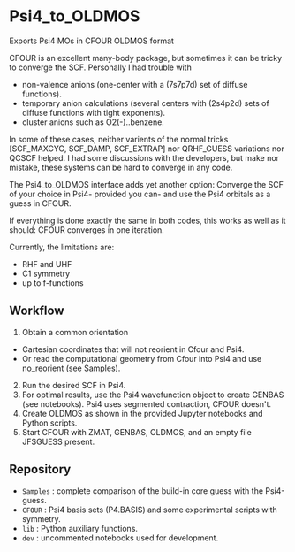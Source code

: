 # Psi4_to_OLDMOS

Exports Psi4 MOs in CFOUR OLDMOS format 

CFOUR is an excellent many-body package, but sometimes it can be tricky to converge
the SCF. Personally I had trouble with
* non-valence anions (one-center with a (7s7p7d) set of diffuse functions).
* temporary anion calculations (several centers with (2s4p2d) sets of diffuse functions with tight exponents).
* cluster anions such as O2(-)..benzene.

In some of these cases, neither varients of the normal tricks [SCF_MAXCYC, SCF_DAMP, SCF_EXTRAP] nor QRHF_GUESS variations nor QCSCF helped. 
I had some discussions with the developers, but make nor mistake, these systems can be hard to converge in any code.

The Psi4_to_OLDMOS interface adds yet another option: Converge the SCF of your choice in Psi4- provided you can- and use the Psi4 orbitals as a guess in CFOUR.

If everything is done exactly the same in both codes, this works as well as it should: CFOUR converges in one iteration.

Currently, the limitations are:
* RHF and UHF
* C1 symmetry
* up to f-functions

## Workflow

1. Obtain a common orientation
  * Cartesian coordinates that will not reorient in Cfour and Psi4.
  * Or read the computational geometry from Cfour into Psi4 and use no_reorient (see Samples).
2. Run the desired SCF in Psi4.
3. For optimal results, use the Psi4 wavefunction object to create GENBAS (see notebooks). Psi4 uses segmented contraction, CFOUR doesn't. 
4. Create OLDMOS as shown in the provided Jupyter notebooks and Python scripts. 
4. Start CFOUR with ZMAT, GENBAS, OLDMOS, and an empty file JFSGUESS present.

## Repository

* `Samples` : complete comparison of the build-in core guess with the Psi4-guess.
* `CFOUR` : Psi4 basis sets (P4.BASIS) and some experimental scripts with symmetry.  
* `lib` : Python auxiliary functions.
* `dev` : uncommented notebooks used for development.
